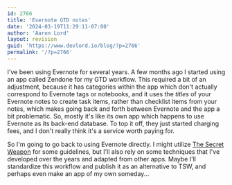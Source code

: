 ```yaml
---
id: 2766
title: 'Evernote GTD notes'
date: '2024-03-19T11:29:11-07:00'
author: 'Aaron Lord'
layout: revision
guid: 'https://www.devlord.io/blog/?p=2766'
permalink: '/?p=2766'
---
```


I've been using Evernote for several years. A few months ago I started using an app called Zendone for my GTD workflow. This required a bit of an adjustment, because it has categories within the app which don't actually correspond to Evernote tags or notebooks, and it uses the <em>titles</em> of your Evernote notes to create task items, rather than checklist items from your notes, which makes going back and forth between Evernote and the app a bit problematic. So, mostly it's like its own app which happens to use Evernote as its back-end database. To top it off, they just started charging fees, and I don't really think it's a service worth paying for.

So I'm going to go back to using Evernote directly. I might utilize <a href="http://www.thesecretweapon.org/the-secret-weapon-manifesto/manifesto-part-1-the-issue">The Secret Weapon</a> for some guidelines, but I'll also rely on some techniques that I've developed over the years and adapted from other apps. Maybe I'll standardize this workflow and publish it as an alternative to TSW, and perhaps even make an app of my own someday...